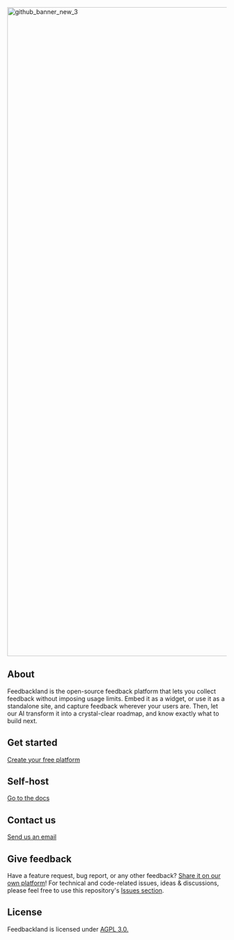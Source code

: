 <img width="2421" height="1489" alt="github_banner_new_3" src="https://github.com/user-attachments/assets/24c525c5-0034-455b-a1d0-4c25382878c5" />

## About

Feedbackland is the open-source feedback platform that lets you collect feedback without imposing usage limits. Embed it as a widget, or use it as a standalone site, and capture feedback wherever your users are. Then, let our AI transform it into a crystal-clear roadmap, and know exactly what to build next.

## Get started

[Create your free platform](https://get-started.feedbackland.com)

## Self-host

[Go to the docs](https://github.com/feedbackland/feedbackland/blob/main/SELFHOSTING.md)

## Contact us

[Send us an email](mailto:hello@feedbackland.com)

## Give feedback

Have a feature request, bug report, or any other feedback? [Share it on our own platform](https://dogfood.feedbackland.com)!
For technical and code-related issues, ideas & discussions, please feel free to use this repository's [Issues section](https://github.com/feedbackland/feedbackland/issues).

## License

Feedbackland is licensed under [AGPL 3.0.](https://github.com/feedbackland/feedbackland?tab=AGPL-3.0-1-ov-file)
